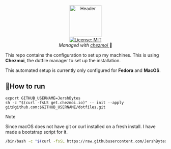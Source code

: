 <p align="center">
  <img src=".resources/images/dotfiles.png" alt="Header" width="100" height="100"><br>
  <a href="LICENSE">
    <img src="https://img.shields.io/badge/License-MIT-gren.svg" alt="License: MIT"></a><br> 
    <i> Managed with <a href="https://chezmoi.io"> chezmoi </a></i> 🚀
 </p>


This repo contains the configuration to set up my machines. This is using **Chezmoi**, the dotfile manager to set up the installation.

This automated setup is currently only configured for **Fedora** and **MacOS**.

## 🏃How to run

```shell
export GITHUB_USERNAME=JershBytes
sh -c "$(curl -fsLS get.chezmoi.io)" -- init --apply git@github.com:$GITHUB_USERNAME/dotfiles.git
```

> [!NOTE]
> Since macOS does not have git or curl installed on a fresh install. I have made a bootstrap script for it.
> ```zsh
> /bin/bash -c "$(curl -fsSL https://raw.githubusercontent.com/JershBytes/dotfiles/main/dot_bootstrap/mac_bootstrap.sh)"
> ```


